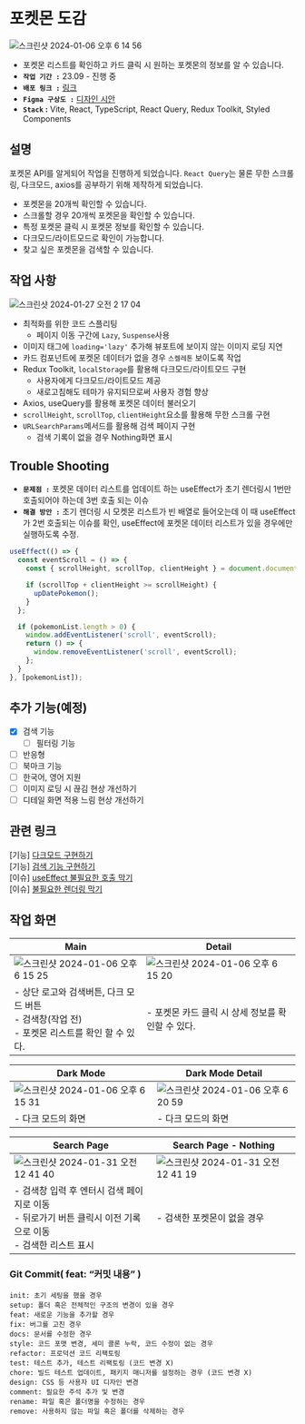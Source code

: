 # 포켓몬 도감
![스크린샷 2024-01-06 오후 6 14 56](https://github.com/jieun419/poke-dex/assets/109754988/406a46ef-a8a7-477a-9493-0f473d3b9832)
- 포켓몬 리스트를 확인하고 카드 클릭 시 원하는 포켓몬의 정보를 알 수 있습니다.
- **`작업 기간 :`** 23.09 - 진행 중
- **`배포 링크 :`** [링크](https://je-poke-dex.vercel.app/)
- **`Figma 구상도 :`** [디자인 시안](https://www.figma.com/file/1Gmg1R2fYyPPrbyeWpOkWa/%ED%8F%AC%EC%BC%93%EB%AA%AC-%EB%8F%84%EA%B0%90?type=design&node-id=0%3A1&mode=design&t=hblSPKcI41uNVdQo-1)
- **`Stack` :** Vite, React, TypeScript, React Query, Redux Toolkit, Styled Components

## 설명
포켓몬 API를 알게되어 작업을 진행하게 되었습니다.
`React Query`는 물론 무한 스크롤링, 다크모드, axios를 공부하기 위해 제작하게 되었습니다.

- 포켓몬을 20개씩 확인할 수 있습니다.
- 스크롤할 경우 20개씩 포켓몬을 확인할 수 있습니다.
- 특정 포켓몬 클릭 시 포켓몬 정보를 확인할 수 있습니다.
- 다크모드/라이트모드로 확인이 가능합니다.
- 찾고 싶은 포켓몬을 검색할 수 있습니다.

## 작업 사항
![스크린샷 2024-01-27 오전 2 17 04](https://github.com/jieun419/poke-dex/assets/109754988/c06b7535-ab0d-4d7e-ba73-26d8e9afcf51)
- 최적화를 위한 코드 스플리팅
  - 페이지 이동 구간에 `Lazy`, `Suspense`사용
- 이미지 태그에 `loading='lazy'` 추가해 뷰포트에 보이지 않는 이미지 로딩 지연
- 카드 컴포넌트에 포켓몬 데이터가 없을 경우 `스켈레톤` 보이도록 작업
- Redux Toolkit, `localStorage`를 활용해 다크모드/라이트모드 구현
  - 사용자에게 다크모드/라이트모드 제공 
  - 새로고침해도 테마가 유지되므로써 사용자 경험 향상
- Axios, useQuery를 활용해 포켓몬 데이터 불러오기
- `scrollHeight`, `scrollTop`, `clientHeight`요소를 활용해 무한 스크롤 구현
- `URLSearchParams`메서드를 활용해 검색 페이지 구현
  - 검색 기록이 없을 경우 Nothing화면 표시 

## Trouble Shooting
- **`문제점 :`** 포켓몬 데이터 리스트를 업데이트 하는 useEffect가 초기 렌더링시 1번만 호출되어야 하는데 3번 호출 되는 이슈
- **`해결 방안 :`** 초기 렌더링 시 모켓몬 리스트가 빈 배열로 들어오는데 이 때 useEffect가 2번 호출되는 이슈를 확인, useEffect에 포켓몬 데이터 리스트가 있을 경우에만 실행하도록 수정.
```typescript
useEffect(() => {
  const eventScroll = () => {
    const { scrollHeight, scrollTop, clientHeight } = document.documentElement;

    if (scrollTop + clientHeight >= scrollHeight) {
      upDatePokemon();
    }
  };

  if (pokemonList.length > 0) {
    window.addEventListener('scroll', eventScroll);
    return () => {
      window.removeEventListener('scroll', eventScroll);
    };
  }
}, [pokemonList]);
```

## 추가 기능(예정)
- [x] 검색 기능
  - [ ] 필터링 기능
- [ ] 반응형
- [ ] 북마크 기능
- [ ] 한국어, 영어 지원
- [ ] 이미지 로딩 시 끊김 현상 개선하기
- [ ] 디테일 화면 적용 느림 현상 개선하기

## 관련 링크
[기능] [다크모드 구현하기](https://velog.io/@crg1050/다크모드-구현-하기-react-reduxToolkit-styled-components)<br>
[기능] [검색 기능 구현하기](https://velog.io/@crg1050/포켓몬-도감-URLSearchParams메서드를-활용해-검색-페이지-구현)<br>
[이슈] [useEffect 불필요한 호출 막기](https://velog.io/@crg1050/포켓몬-도감-불필요한-데이터-불러오는-이슈)<br>
[이슈] [불필요한 렌더링 막기](https://velog.io/@crg1050/포켓몬-도감-컴포넌트-분리하기)<br>

## 작업 화면
|Main|Detail|
|------|---|
|![스크린샷 2024-01-06 오후 6 15 25](https://github.com/jieun419/poke-dex/assets/109754988/d2fe1651-8b5d-4fe6-bac6-07425c1bd1bb)|![스크린샷 2024-01-06 오후 6 15 20](https://github.com/jieun419/poke-dex/assets/109754988/7b58dee0-aadf-40fe-83c8-c5b9a1b47f4d)|
|- 상단 로고와 검색버튼, 다크 모드 버튼<br>- 검색창(작업 전)<br>- 포켓몬 리스트를 확인 할 수 있다.|- 포켓몬 카드 클릭 시 상세 정보를 확인할 수 있다.|

|Dark Mode|Dark Mode Detail|
|------|---|
|![스크린샷 2024-01-06 오후 6 15 31](https://github.com/jieun419/poke-dex/assets/109754988/4b719a4f-e2c7-4df9-bdf7-2946c8c4e429)|![스크린샷 2024-01-06 오후 6 20 59](https://github.com/jieun419/poke-dex/assets/109754988/0f1e2b91-aa1e-4489-b47e-cbe24f6baa94)|
|- 다크 모드의 화면|- 다크 모드의 화면|

|Search Page|Search Page - Nothing|
|------|---|
|![스크린샷 2024-01-31 오전 12 41 40](https://github.com/jieun419/poke-dex/assets/109754988/5dad9ec0-d94c-4bcd-8d6c-6031c75eac51)|![스크린샷 2024-01-31 오전 12 41 19](https://github.com/jieun419/poke-dex/assets/109754988/83f2a068-d15c-40bb-8a4c-7dc8f294926d)|
|- 검색창 입력 후 엔터시 검색 페이지로 이동<br>- 뒤로가기 버튼 클릭시 이전 기록으로 이동<br>- 검색한 리스트 표시|- 검색한 포켓몬이 없을 경우|



### Git Commit( feat: “커밋 내용” )

```
init: 초기 세팅을 했을 경우
setup: 폴더 혹은 전체적인 구조의 변경이 있을 경우
feat: 새로운 기능을 추가할 경우
fix: 버그를 고친 경우
docs: 문서를 수정한 경우
style: 코드 포맷 변경, 세미 콜론 누락, 코드 수정이 없는 경우
refactor: 프로덕션 코드 리팩토링
test: 테스트 추가, 테스트 리팩토링 (코드 변경 X)
chore: 빌드 테스트 업데이트, 패키지 매니저를 설정하는 경우 (코드 변경 X)
design: CSS 등 사용자 UI 디자인 변경
comment: 필요한 주석 추가 및 변경
rename: 파일 혹은 폴더명을 수정하는 경우
remove: 사용하지 않는 파일 혹은 폴더를 삭제하는 경우
```
